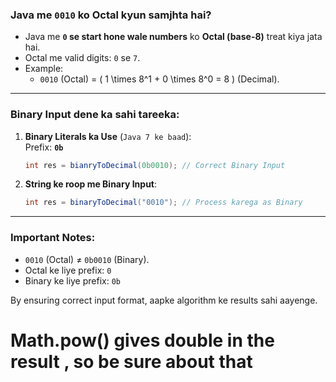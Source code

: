 ### Java me `0010` ko Octal kyun samjhta hai?

- Java me **`0` se start hone wale numbers** ko **Octal (base-8)** treat kiya jata hai.
- Octal me valid digits: `0` se `7`.
- Example:
  - `0010` (Octal) = \( 1 \times 8^1 + 0 \times 8^0 = 8 \) (Decimal).

---

### Binary Input dene ka sahi tareeka:

1. **Binary Literals ka Use** (`Java 7 ke baad`):  
   Prefix: **`0b`**
   ```java
   int res = bianryToDecimal(0b0010); // Correct Binary Input
   ```
2. **String ke roop me Binary Input**:
   ```java
   int res = binaryToDecimal("0010"); // Process karega as Binary
   ```

---

### Important Notes:

- `0010` (Octal) ≠ `0b0010` (Binary).
- Octal ke liye prefix: `0`
- Binary ke liye prefix: `0b`

By ensuring correct input format, aapke algorithm ke results sahi aayenge.

# Math.pow() gives double in the result , so be sure about that
